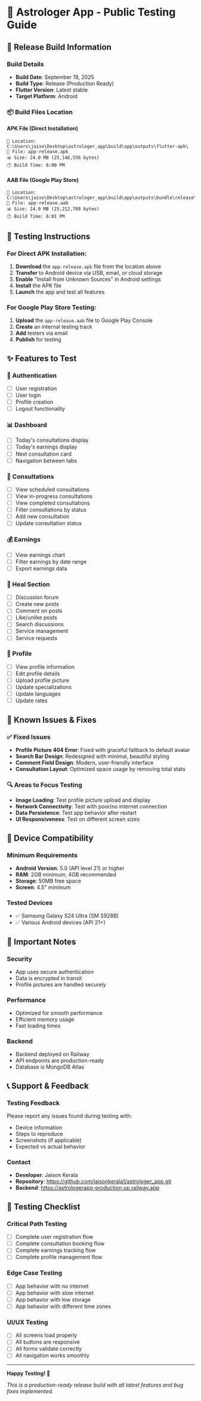 # 🚀 Astrologer App - Public Testing Guide

## 📱 Release Build Information

### Build Details
- **Build Date**: September 19, 2025
- **Build Type**: Release (Production Ready)
- **Flutter Version**: Latest stable
- **Target Platform**: Android

### 📦 Build Files Location

#### APK File (Direct Installation)
```
📁 Location: C:\Users\jaiso\Desktop\astrologer_app\build\app\outputs\flutter-apk\
📄 File: app-release.apk
📊 Size: 24.0 MB (25,146,556 bytes)
🕐 Build Time: 6:00 PM
```

#### AAB File (Google Play Store)
```
📁 Location: C:\Users\jaiso\Desktop\astrologer_app\build\app\outputs\bundle\release\
📄 File: app-release.aab
📊 Size: 24.0 MB (25,212,708 bytes)
🕐 Build Time: 6:01 PM
```

## 🧪 Testing Instructions

### For Direct APK Installation:
1. **Download** the `app-release.apk` file from the location above
2. **Transfer** to Android device via USB, email, or cloud storage
3. **Enable** "Install from Unknown Sources" in Android settings
4. **Install** the APK file
5. **Launch** the app and test all features

### For Google Play Store Testing:
1. **Upload** the `app-release.aab` file to Google Play Console
2. **Create** an internal testing track
3. **Add** testers via email
4. **Publish** for testing

## ✨ Features to Test

### 🔐 Authentication
- [ ] User registration
- [ ] User login
- [ ] Profile creation
- [ ] Logout functionality

### 📊 Dashboard
- [ ] Today's consultations display
- [ ] Today's earnings display
- [ ] Next consultation card
- [ ] Navigation between tabs

### 💬 Consultations
- [ ] View scheduled consultations
- [ ] View in-progress consultations
- [ ] View completed consultations
- [ ] Filter consultations by status
- [ ] Add new consultation
- [ ] Update consultation status

### 💰 Earnings
- [ ] View earnings chart
- [ ] Filter earnings by date range
- [ ] Export earnings data

### 🧘 Heal Section
- [ ] Discussion forum
- [ ] Create new posts
- [ ] Comment on posts
- [ ] Like/unlike posts
- [ ] Search discussions
- [ ] Service management
- [ ] Service requests

### 👤 Profile
- [ ] View profile information
- [ ] Edit profile details
- [ ] Upload profile picture
- [ ] Update specializations
- [ ] Update languages
- [ ] Update rates

## 🐛 Known Issues & Fixes

### ✅ Fixed Issues
- **Profile Picture 404 Error**: Fixed with graceful fallback to default avatar
- **Search Bar Design**: Redesigned with minimal, beautiful styling
- **Comment Field Design**: Modern, user-friendly interface
- **Consultation Layout**: Optimized space usage by removing total stats

### 🔍 Areas to Focus Testing
- **Image Loading**: Test profile picture upload and display
- **Network Connectivity**: Test with poor/no internet connection
- **Data Persistence**: Test app behavior after restart
- **UI Responsiveness**: Test on different screen sizes

## 📱 Device Compatibility

### Minimum Requirements
- **Android Version**: 5.0 (API level 21) or higher
- **RAM**: 2GB minimum, 4GB recommended
- **Storage**: 50MB free space
- **Screen**: 4.5" minimum

### Tested Devices
- ✅ Samsung Galaxy S24 Ultra (SM S928B)
- ✅ Various Android devices (API 21+)

## 🚨 Important Notes

### Security
- App uses secure authentication
- Data is encrypted in transit
- Profile pictures are handled securely

### Performance
- Optimized for smooth performance
- Efficient memory usage
- Fast loading times

### Backend
- Backend deployed on Railway
- API endpoints are production-ready
- Database is MongoDB Atlas

## 📞 Support & Feedback

### Testing Feedback
Please report any issues found during testing with:
- Device information
- Steps to reproduce
- Screenshots (if applicable)
- Expected vs actual behavior

### Contact
- **Developer**: Jaison Kerala
- **Repository**: https://github.com/jaisonkerala1/astrologer_app.git
- **Backend**: https://astrologerapp-production.up.railway.app

## 🎯 Testing Checklist

### Critical Path Testing
- [ ] Complete user registration flow
- [ ] Complete consultation booking flow
- [ ] Complete earnings tracking flow
- [ ] Complete profile management flow

### Edge Case Testing
- [ ] App behavior with no internet
- [ ] App behavior with slow internet
- [ ] App behavior with low storage
- [ ] App behavior with different time zones

### UI/UX Testing
- [ ] All screens load properly
- [ ] All buttons are responsive
- [ ] All forms validate correctly
- [ ] All navigation works smoothly

---

**Happy Testing! 🎉**

*This is a production-ready release build with all latest features and bug fixes implemented.*






































